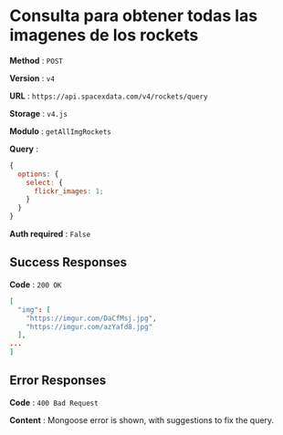 # Consulta para obtener todas las imagenes de los rockets

**Method** : `POST`

**Version** : `v4`

**URL** : `https://api.spacexdata.com/v4/rockets/query`

**Storage** : `v4.js`

**Modulo** : `getAllImgRockets`

**Query** :

```js
{
  options: {
    select: {
      flickr_images: 1;
    }
  }
}
```

**Auth required** : `False`

## Success Responses

**Code** : `200 OK`

```json
[
  "img": [
    "https://imgur.com/DaCfMsj.jpg",
    "https://imgur.com/azYafd8.jpg"
  ],
...
]
```

## Error Responses

**Code** : `400 Bad Request`

**Content** : Mongoose error is shown, with suggestions to fix the query.
